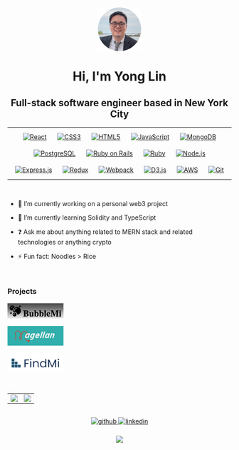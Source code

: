 <div align="center">
<img src="profile.png" align="center" width="20%" />
</div>  
  

<h1 align="center"> Hi, I'm Yong Lin </h1>

<h2 align="center"> Full-stack software engineer based in New York City </h2> 
 
<table align="center"><tr><td valign="top" width="100%">
  
<div align="center">  
<a href="https://reactjs.org/" target="_blank"><img style="margin: 10px" src="https://profilinator.rishav.dev/skills-assets/react-original-wordmark.svg" alt="React" height="50" /></a>  
<a href="https://www.w3schools.com/css/" target="_blank"><img style="margin: 10px" src="https://profilinator.rishav.dev/skills-assets/css3-original-wordmark.svg" alt="CSS3" height="50" /></a>  
<a href="https://en.wikipedia.org/wiki/HTML5" target="_blank"><img style="margin: 10px" src="https://profilinator.rishav.dev/skills-assets/html5-original-wordmark.svg" alt="HTML5" height="50" /></a>  
<a href="https://www.javascript.com/" target="_blank"><img style="margin: 10px" src="https://profilinator.rishav.dev/skills-assets/javascript-original.svg" alt="JavaScript" height="50" /></a>  
<a href="https://www.mongodb.com/" target="_blank"><img style="margin: 10px" src="https://profilinator.rishav.dev/skills-assets/mongodb-original-wordmark.svg" alt="MongoDB" height="50" /></a>  
<a href="https://www.postgresql.org/" target="_blank"><img style="margin: 10px" src="https://profilinator.rishav.dev/skills-assets/postgresql-original-wordmark.svg" alt="PostgreSQL" height="50" /></a>  
<a href="https://rubyonrails.org/" target="_blank"><img style="margin: 10px" src="https://profilinator.rishav.dev/skills-assets/rails-original-wordmark.svg" alt="Ruby on Rails" height="50" /></a>  
<a href="https://www.ruby-lang.org/en/" target="_blank"><img style="margin: 10px" src="https://profilinator.rishav.dev/skills-assets/ruby-original-wordmark.svg" alt="Ruby" height="50" /></a>  
<a href="https://nodejs.org/" target="_blank"><img style="margin: 10px" src="https://profilinator.rishav.dev/skills-assets/nodejs-original-wordmark.svg" alt="Node.js" height="50" /></a>  
<a href="https://expressjs.com/" target="_blank"><img style="margin: 10px" src="https://profilinator.rishav.dev/skills-assets/express-original-wordmark.svg" alt="Express.js" height="50" /></a>  
<a href="https://redux.js.org/" target="_blank"><img style="margin: 10px" src="https://profilinator.rishav.dev/skills-assets/redux-original.svg" alt="Redux" height="50" /></a>
<a href="https://webpack.js.org/" target="_blank"><img style="margin: 10px" src="https://profilinator.rishav.dev/skills-assets/webpack-original.svg" alt="Webpack" height="50" /></a>  
<a href="https://d3js.org/" target="_blank"><img style="margin: 10px" src="https://profilinator.rishav.dev/skills-assets/d3js-original.svg" alt="D3.js" height="50" /></a>  
<a href="https://aws.amazon.com/" target="_blank"><img style="margin: 10px" src="https://profilinator.rishav.dev/skills-assets/amazonwebservices-original-wordmark.svg" alt="AWS" height="50" /></a>  
<a href="https://github.com/" target="_blank"><img style="margin: 10px" src="https://profilinator.rishav.dev/skills-assets/git-scm-icon.svg" alt="Git" height="50" /></a>  
</div>

</td></tr></table>  

<br/>

- 🔭 I’m currently working on a personal web3 project 
  

- 🌱 I’m currently learning Solidity and TypeScript  
  

- ❓ Ask me about anything related to MERN stack and related technologies or anything crypto  
  

- ⚡ Fun fact: Noodles > Rice   

<br/> 

### Projects

<p>
<a align="left" href="https://ylindev.github.io/BubbleMi_JS/" target="_blank"><img width="25%" src="bubblemi.png" alt="BubbleMi Project"/></a>
</p>

<p>
<a align="left" href="https://magellan-wpae.onrender.com/" target="_blank"><img width="25%" src="magellan.png" alt="Magellan Project"/></a>
</p>

<p>
<a align="left" href="https://findmi.onrender.com/" target="_blank"><img width="25%" src="findmi.png" alt="FindMi Project"/></a>
</p>

<br/>

<table align="center"><tr><td valign="top" width="50%">

<img src="https://github-readme-stats.vercel.app/api?username=ylindev&include_all_commits=true&count_private=true&show_icons=true&hide_border=true" align="left" style="width: 100%" />

</td><td valign="top" width="50%">

<img src="https://github-readme-stats.vercel.app/api/top-langs/?username=ylindev&hide_border=true&layout=compact" align="left" style="width: 100%" />

</td></tr></table>  

<br/>  
 
<div align="center">
<a href="https://github.com/https://github.com/YLinDev" target="_blank">
<img src=https://img.shields.io/badge/github-%2324292e.svg?&style=for-the-badge&logo=github&logoColor=white alt=github style="margin-bottom: 5px;" />
</a>
<a href="https://linkedin.com/in/https://www.linkedin.com/in/yong-lin-b7142a40/" target="_blank">
<img src=https://img.shields.io/badge/linkedin-%231E77B5.svg?&style=for-the-badge&logo=linkedin&logoColor=white alt=linkedin style="margin-bottom: 5px;" />
</a>  
</div> 

<br/>

<div align="center">
<img src="https://komarev.com/ghpvc/?username=ylindev&&style=flat-square" align="center" />
</div>  
  

<br/>  
